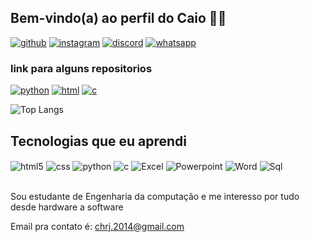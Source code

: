 ## Bem-vindo(a) ao perfil do Caio 👋🏻

[![github](https://img.shields.io/badge/GitHub-100000?style=for-the-badge&logo=github&logoColor=white)](github.com/CaioHenriqueAndrade03)
[![instagram](https://img.shields.io/badge/Instagram-E4405F?style=for-the-badge&logo=instagram&logoColor=white)](https://www.instagram.com/chsa_2003/)
[![discord](https://img.shields.io/badge/Discord-7289DA?style=for-the-badge&logo=discord&logoColor=white)](github.com/CaioHenriqueAndrade03)
[![whatsapp](https://img.shields.io/badge/WhatsApp-25D366?style=for-the-badge&logo=whatsapp&logoColor=white)](https://wa.link/bffbph)


### link para alguns repositorios
[![python](https://img.shields.io/badge/Python-14354C?style=for-the-badge&logo=python&logoColor=white)](https://github.com/CaioHenriqueAndrade03/YouTube-downloader)
[![html](https://img.shields.io/badge/HTML5-E34F26?style=for-the-badge&logo=html5&logoColor=white)](https://github.com/CaioHenriqueAndrade03/Sistema-controle-de-estoque)
[![c](https://img.shields.io/badge/C-00599C?style=for-the-badge&logo=c&logoColor=white)](https://github.com/X4Z4/Listagem-de-estoque-C)

![Top Langs](https://github-readme-stats.vercel.app/api/top-langs/?username=CaioHenriqueAndrade03&hide_progress=true)


## Tecnologias que eu aprendi
<div style="display: inline_block">
  <img align="center" alt="html5" src="https://img.shields.io/badge/HTML5-E34F26?style=for-the-badge&logo=html5&logoColor=white" />
  <img align="center" alt="css" src="https://img.shields.io/badge/CSS3-1572B6?style=for-the-badge&logo=css3&logoColor=white" />
  <img align="center" alt="python" src="https://img.shields.io/badge/Python-14354C?style=for-the-badge&logo=python&logoColor=white" />
  <img align="center" alt="c" src="https://img.shields.io/badge/C-00599C?style=for-the-badge&logo=c&logoColor=white)](https://github.com/X4Z4/Listagem-de-estoque-C" />
  <img align="center" alt="Excel" src="https://img.shields.io/badge/Microsoft_Excel-217346?style=for-the-badge&logo=microsoft-excel&logoColor=white)]()" />
  <img align="center" alt="Powerpoint" src="https://img.shields.io/badge/Microsoft_PowerPoint-B7472A?style=for-the-badge&logo=microsoft-powerpoint&logoColor=white)]()" />
  <img align="center" alt="Word" src="https://img.shields.io/badge/Microsoft_Word-2B579A?style=for-the-badge&logo=microsoft-word&logoColor=white)]()" />
  <img align="center" alt="Sql" src="https://img.shields.io/badge/MySQL-00000F?style=for-the-badge&logo=mysql&logoColor=white)]()" />
</div><br/>

Sou estudante de Engenharia da computação e me interesso por tudo desde hardware a software

Email pra contato é: chrj.2014@gmail.com 





